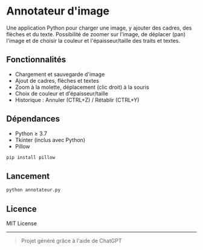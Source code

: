# Annotateur d'image

Une application Python pour charger une image, y ajouter des cadres, des flèches et du texte. Possibilité de zoomer sur l'image, de déplacer (pan) l'image et de choisir la couleur et l'épaisseur/taille des traits et textes.

## Fonctionnalités

- Chargement et sauvegarde d'image
- Ajout de cadres, flèches et textes
- Zoom à la molette, déplacement (clic droit) à la souris
- Choix de couleur et d'épaisseur/taille
- Historique : Annuler (CTRL+Z) / Rétablir (CTRL+Y)

## Dépendances

- Python ≥ 3.7
- Tkinter (inclus avec Python)
- Pillow

```bash
pip install pillow
```

## Lancement

```bash
python annotateur.py
```

## Licence

MIT License

---

> Projet généré grâce à l'aide de ChatGPT
